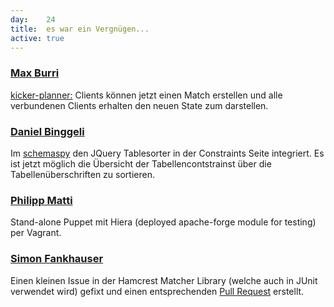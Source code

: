 ```yaml
---
day: 	24
title:	es war ein Vergnügen...
active: true
---
```


### [Max Burri](https://github.com/mburri)
[kicker-planner:](https://github.com/mburri/kicker-planner) Clients können jetzt einen Match erstellen und alle verbundenen Clients erhalten den neuen State zum darstellen.

### [Daniel Binggeli](https://github.com/drnoa)
Im [schemaspy](https://github.com/drnoa/schemaspy) den JQuery Tablesorter in der Constraints Seite integriert. Es ist jetzt möglich die Übersicht der Tabellencontstrainst über die Tabellenüberschriften zu sortieren.

### [Philipp Matti](https://github.com/phil-matti/vagrant)
Stand-alone Puppet mit Hiera (deployed apache-forge module for testing) per Vagrant.

### [Simon Fankhauser](https://github.com/plow)
Einen kleinen Issue in der Hamcrest Matcher Library (welche auch in JUnit verwendet wird) gefixt und einen entsprechenden [Pull Request](https://github.com/hamcrest/JavaHamcrest/pull/132) erstellt.


